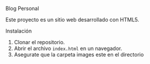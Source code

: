 Blog Personal

Este proyecto es un sitio web desarrollado con HTML5. 

Instalación

1. Clonar el repositorio.
2. Abrir el archivo `index.html` en un navegador.
3. Asegurate que la carpeta images este en el directorio
